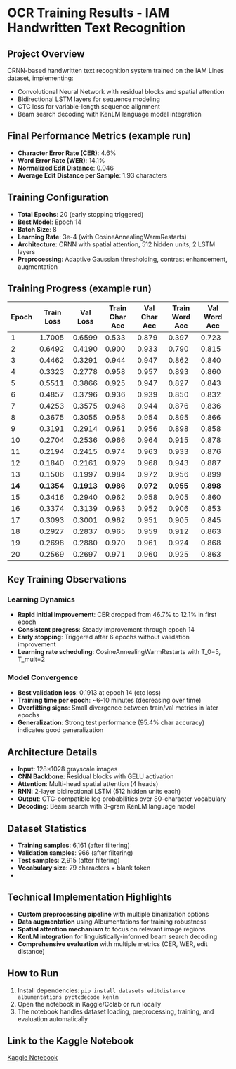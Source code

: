 # OCR Training Results - IAM Handwritten Text Recognition

## Project Overview
CRNN-based handwritten text recognition system trained on the IAM Lines dataset, implementing:
- Convolutional Neural Network with residual blocks and spatial attention
- Bidirectional LSTM layers for sequence modeling
- CTC loss for variable-length sequence alignment
- Beam search decoding with KenLM language model integration

## Final Performance Metrics (example run)
- **Character Error Rate (CER)**: 4.6% 
- **Word Error Rate (WER)**: 14.1%
- **Normalized Edit Distance**: 0.046
- **Average Edit Distance per Sample**: 1.93 characters

## Training Configuration
- **Total Epochs**: 20 (early stopping triggered)
- **Best Model**: Epoch 14
- **Batch Size**: 8
- **Learning Rate**: 3e-4 (with CosineAnnealingWarmRestarts)
- **Architecture**: CRNN with spatial attention, 512 hidden units, 2 LSTM layers
- **Preprocessing**: Adaptive Gaussian thresholding, contrast enhancement, augmentation

## Training Progress (example run)

| Epoch | Train Loss | Val Loss | Train Char Acc | Val Char Acc | Train Word Acc | Val Word Acc |
|-------|------------|----------|----------------|--------------|----------------|--------------|
| 1     | 1.7005     | 0.6599   | 0.533          | 0.879        | 0.397          | 0.723        |
| 2     | 0.6492     | 0.4190   | 0.900          | 0.933        | 0.790          | 0.815        |
| 3     | 0.4462     | 0.3291   | 0.944          | 0.947        | 0.862          | 0.840        |
| 4     | 0.3323     | 0.2778   | 0.958          | 0.957        | 0.893          | 0.860        |
| 5     | 0.5511     | 0.3866   | 0.925          | 0.947        | 0.827          | 0.843        |
| 6     | 0.4857     | 0.3796   | 0.936          | 0.939        | 0.850          | 0.832        |
| 7     | 0.4253     | 0.3575   | 0.948          | 0.944        | 0.876          | 0.836        |
| 8     | 0.3675     | 0.3055   | 0.958          | 0.954        | 0.895          | 0.866        |
| 9     | 0.3191     | 0.2914   | 0.961          | 0.956        | 0.898          | 0.858        |
| 10    | 0.2704     | 0.2536   | 0.966          | 0.964        | 0.915          | 0.878        |
| 11    | 0.2194     | 0.2415   | 0.974          | 0.963        | 0.933          | 0.876        |
| 12    | 0.1840     | 0.2161   | 0.979          | 0.968        | 0.943          | 0.887        |
| 13    | 0.1506     | 0.1997   | 0.984          | 0.972        | 0.956          | 0.899        |
| **14**| **0.1354** | **0.1913** | **0.986**    | **0.972**    | **0.955**      | **0.898**    |
| 15    | 0.3416     | 0.2940   | 0.962          | 0.958        | 0.905          | 0.860        |
| 16    | 0.3374     | 0.3139   | 0.963          | 0.952        | 0.906          | 0.853        |
| 17    | 0.3093     | 0.3001   | 0.962          | 0.951        | 0.905          | 0.845        |
| 18    | 0.2927     | 0.2837   | 0.965          | 0.959        | 0.912          | 0.863        |
| 19    | 0.2698     | 0.2880   | 0.970          | 0.961        | 0.924          | 0.868        |
| 20    | 0.2569     | 0.2697   | 0.971          | 0.960        | 0.925          | 0.863        |

## Key Training Observations

### Learning Dynamics
- **Rapid initial improvement**: CER dropped from 46.7% to 12.1% in first epoch
- **Consistent progress**: Steady improvement through epoch 14
- **Early stopping**: Triggered after 6 epochs without validation improvement
- **Learning rate scheduling**: CosineAnnealingWarmRestarts with T_0=5, T_mult=2

### Model Convergence
- **Best validation loss**: 0.1913 at epoch 14 (ctc loss)
- **Training time per epoch**: ~6-10 minutes (decreasing over time)
- **Overfitting signs**: Small divergence between train/val metrics in later epochs
- **Generalization**: Strong test performance (95.4% char accuracy) indicates good generalization

## Architecture Details
- **Input**: 128×1028 grayscale images
- **CNN Backbone**: Residual blocks with GELU activation
- **Attention**: Multi-head spatial attention (4 heads)
- **RNN**: 2-layer bidirectional LSTM (512 hidden units each)
- **Output**: CTC-compatible log probabilities over 80-character vocabulary
- **Decoding**: Beam search with 3-gram KenLM language model

## Dataset Statistics
- **Training samples**: 6,161 (after filtering)
- **Validation samples**: 966 (after filtering)  
- **Test samples**: 2,915 (after filtering)
- **Vocabulary size**: 79 characters + blank token
- 
## Technical Implementation Highlights
- **Custom preprocessing pipeline** with multiple binarization options
- **Data augmentation** using Albumentations for training robustness
- **Spatial attention mechanism** to focus on relevant image regions
- **KenLM integration** for linguistically-informed beam search decoding
- **Comprehensive evaluation** with multiple metrics (CER, WER, edit distance)


## How to Run
1. Install dependencies: `pip install datasets editdistance albumentations pyctcdecode kenlm`
2. Open the notebook in Kaggle/Colab or run locally
3. The notebook handles dataset loading, preprocessing, training, and evaluation automatically

## Link to the Kaggle Notebook
[Kaggle Notebook](https://www.kaggle.com/code/tasosigg/iam-ocr-notebook)
